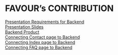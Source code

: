 # FAVOUR’s CONTRIBUTION

[Presentation Requirements for Backend](https://github.com/zuri-training/price_compare_team_23/issues/29)<br />
[Presentation Slides](https://github.com/zuri-training/price_compare_team_23/issues/31)<br />
[Backend Product](https://github.com/zuri-training/price_compare_team_23/issues/7)<br />
[Connecting Contact page to Backend](https://github.com/zuri-training/price_compare_team_23/issues/57)<br />
[Connecting Index page to Backend](https://github.com/zuri-training/price_compare_team_23/issues/56)<br />
[Connecting FAQ page to Backend](https://github.com/zuri-training/price_compare_team_23/issues/55)<br />